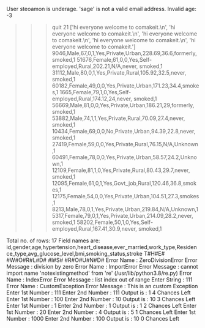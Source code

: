 User steoamon is underage.
'sage' is not a valid email address.
Invalid age: -3
>>> quit
21
['hi everyone welcome to comakeit.\n', 'hi everyone welcome to comakeit.\n', 'hi everyone welcome to comakeit.\n', 'hi everyone welcome to comakeit.\n', 'hi everyone welcome to comakeit.']
9046,Male,67,0,1,Yes,Private,Urban,228.69,36.6,formerly, smoked,1
51676,Female,61,0,0,Yes,Self-employed,Rural,202.21,N/A,never, smoked,1
31112,Male,80,0,1,Yes,Private,Rural,105.92,32.5,never, smoked,1
60182,Female,49,0,0,Yes,Private,Urban,171.23,34.4,smokes,1
1665,Female,79,1,0,Yes,Self-employed,Rural,174.12,24,never, smoked,1
56669,Male,81,0,0,Yes,Private,Urban,186.21,29,formerly, smoked,1
53882,Male,74,1,1,Yes,Private,Rural,70.09,27.4,never, smoked,1
10434,Female,69,0,0,No,Private,Urban,94.39,22.8,never, smoked,1
27419,Female,59,0,0,Yes,Private,Rural,76.15,N/A,Unknown,1
60491,Female,78,0,0,Yes,Private,Urban,58.57,24.2,Unknown,1
12109,Female,81,1,0,Yes,Private,Rural,80.43,29.7,never, smoked,1
12095,Female,61,0,1,Yes,Govt_job,Rural,120.46,36.8,smokes,1
12175,Female,54,0,0,Yes,Private,Urban,104.51,27.3,smokes,1
8213,Male,78,0,1,Yes,Private,Urban,219.84,N/A,Unknown,1
5317,Female,79,0,1,Yes,Private,Urban,214.09,28.2,never, smoked,1
58202,Female,50,1,0,Yes,Self-employed,Rural,167.41,30.9,never, smoked,1

Total no. of rows: 17
Field names are:
id,gender,age,hypertension,heart_disease,ever_married,work_type,Residence_type,avg_glucose_level,bmi,smoking_status,stroke
T#H#E# #W#O#R#L#D# #I#S# #R#O#U#N#D#
Error Name : ZeroDivisionError
Error Message : division by zero
Error Name : ImportError
Error Message : cannot import name 'notexistingmethod' from 're' (/usr/lib/python3.8/re.py)
Error Name : IndexError
Error Message : list index out of range
Enter String : 111
Error Name : CustomException
Error Message : This is an custom Exception
Enter 1st Number : 111
Enter 2nd Number : 111
Output is : 1
4 Chances Left
Enter 1st Number : 100
Enter 2nd Number : 10
Output is : 10
3 Chances Left
Enter 1st Number : 1
Enter 2nd Number : 1
Output is : 1
2 Chances Left
Enter 1st Number : 20
Enter 2nd Number : 4
Output is : 5
1 Chances Left
Enter 1st Number : 1000
Enter 2nd Number : 100
Output is : 10
0 Chances Left
